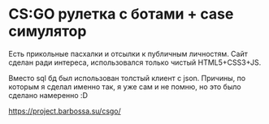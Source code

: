 # CS:GO рулетка с ботами + case симулятор
Есть прикольные пасхалки и отсылки к публичным личностям. Сайт сделан ради интереса, использовался только чистый HTML5+CSS3+JS.

Вместо sql бд был использован толстый клиент с json.
Причины, по которым я сделал именно так, я уже сам и не помню, но это было сделано намеренно :D

https://project.barbossa.su/csgo/
